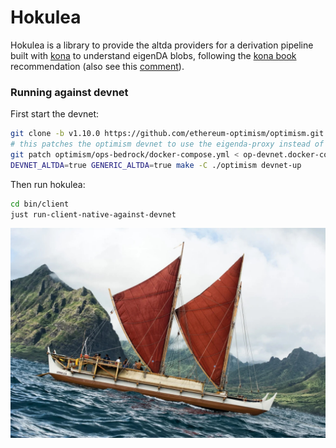 # Hokulea

Hokulea is a library to provide the altda providers for a derivation pipeline built with [kona](https://github.com/anton-rs/kona) to understand eigenDA blobs, following the [kona book](https://anton-rs.github.io/kona/sdk/pipeline/providers.html#implementing-a-custom-data-availability-provider) recommendation (also see this [comment](https://github.com/anton-rs/kona/pull/862#issuecomment-2515038089)).

### Running against devnet

First start the devnet:
```bash
git clone -b v1.10.0 https://github.com/ethereum-optimism/optimism.git
# this patches the optimism devnet to use the eigenda-proxy instead of their da-server
git patch optimism/ops-bedrock/docker-compose.yml < op-devnet.docker-compose.yml.patch
DEVNET_ALTDA=true GENERIC_ALTDA=true make -C ./optimism devnet-up
```
Then run hokulea:
```bash
cd bin/client
just run-client-native-against-devnet
```

![](./hokulea.jpeg)